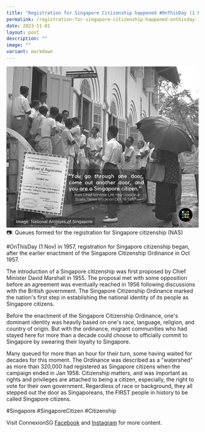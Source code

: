 ```yaml
---
title: "Registration for Singapore Citizenship happened #OnThisDay (1 Nov 1957)"
permalink: /registration-for-singapore-citizenship-happened-onthisday-1-nov-1957/
date: 2023-11-01
layout: post
description: ""
image: ""
variant: markdown
---
```

![](/images/connexionsg/2023/Registration_Singapore_Citizenship.jpg)
📷: Queues formed for the registration for Singapore citizenship (NAS)

#OnThisDay (1 Nov) in 1957, registration for Singapore citizenship began, after the earlier enactment of the Singapore Citizenship Ordinance in Oct 1957.

The introduction of a Singapore citizenship was first proposed by Chief Minister David Marshall in 1955. The proposal met with some opposition before an agreement was eventually reached in 1956 following discussions with the British government. The Singapore Citizenship Ordinance marked the nation's first step in establishing the national identity of its people as Singapore citizens.

Before the enactment of the Singapore Citizenship Ordinance, one's dominant identity was heavily based on one's race, language, religion, and country of origin. But with the ordinance, migrant communities who had stayed here for more than a decade could choose to officially commit to Singapore by swearing their loyalty to Singapore.

Many queued for more than an hour for their turn, some having waited for decades for this moment. The Ordinance was described as a "watershed" as more than 320,000 had registered as Singapore citizens when the campaign ended in Jan 1958.
Citizenship matters, and was important as rights and privileges are attached to being a citizen, especially, the right to vote for their own government. Regardless of race or background, they all stepped out the door as Singaporeans, the FIRST people in history to be called Singapore citizens.

#Singapore #SingaporeCitizen #Citizenship

Visit ConnexionSG [Facebook](https://www.facebook.com/ConnexionSG) and [Instagram](https://www.instagram.com/connexionsg/) for more content.
